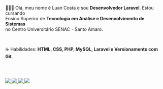   <!--<img src="logo.png" min-width="250px" max-width="250px" width="250px" align="right" alt="Logo">-->


  <p align="left"> 👨🏻‍💻 Olá, meu nome é Luan Costa e sou <b>Desenvolvedor Laravel</b>. Estou cursando <br>
    Ensino Superior de <b>Tecnologia em Análise e Desenvolvimento de Sistemas</b> <br> 
    no Centro Universitário SENAC - Santo Amaro.</p>
  <br>
  <p align="left"> ☕ Habilidades: <b>HTML, CSS, PHP, MySQL, Laravel e Versionamento com Git</b>.</p>
  <br>


  ##
 
<p align="left">
  <a href="https://www.youtube.com/channel/UC7qDGDYZ28c8sDYRKjYF9Og" target="_blank">
     <img src="https://img.shields.io/badge/YouTube-6610f2?style=for-the-badge&logo=youtube&logoColor=white" target="_blank">
  </a>
  <a href="https://www.instagram.com/luan_carstairs" target="_blank">
    <img src="https://img.shields.io/badge/-Instagram-6610f2?style=for-the-badge&logo=instagram&logoColor=white" target="_blank">
  </a>
  <a href="" target="_blank">
    <img src="https://img.shields.io/badge/Discord-6610f2?style=for-the-badge&logo=discord&logoColor=white" target="_blank">
  </a> 
  <a href="https://www.linkedin.com/in/luan-costa-de-oliveira-349519200" target="_blank">
    <img src="https://img.shields.io/badge/-LinkedIn-6610f2?style=for-the-badge&logo=linkedin&logoColor=white" target="_blank">
  </a> 
</p>
